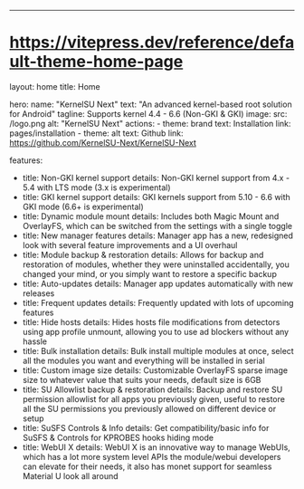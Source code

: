 ---
# https://vitepress.dev/reference/default-theme-home-page
layout: home
title: Home

hero:
  name: "KernelSU Next"
  text: "An advanced kernel-based root solution for Android"
  tagline: Supports kernel 4.4 - 6.6 (Non-GKI & GKI)
  image:
    src: /logo.png
    alt: "KernelSU Next"
  actions:
    - theme: brand
      text: Installation
      link: pages/installation
    - theme: alt
      text: Github
      link: https://github.com/KernelSU-Next/KernelSU-Next

features:
  - title: Non-GKI kernel support
    details: Non-GKI kernel support from 4.x - 5.4 with LTS mode (3.x is experimental)
  - title: GKI kernel support
    details: GKI kernels support from 5.10 - 6.6 with GKI mode (6.6+ is experimental)
  - title: Dynamic module mount
    details: Includes both Magic Mount and OverlayFS, which can be switched from the settings with a single toggle
  - title: New manager features
    details: Manager app has a new, redesigned look with several feature improvements and a UI overhaul
  - title: Module backup & restoration
    details: Allows for backup and restoration of modules, whether they were uninstalled accidentally, you changed your mind, or you simply want to restore a specific backup
  - title: Auto-updates
    details: Manager app updates automatically with new releases
  - title: Frequent updates
    details: Frequently updated with lots of upcoming features
  - title: Hide hosts
    details: Hides hosts file modifications from detectors using app profile unmount, allowing you to use ad blockers without any hassle
  - title: Bulk installation
    details: Bulk install multiple modules at once, select all the modules you want and everything will be installed in serial
  - title: Custom image size
    details: Customizable OverlayFS sparse image size to whatever value that suits your needs, default size is 6GB
  - title: SU Allowlist backup & restoration
    details: Backup and restore SU permission allowlist for all apps you previously given, useful to restore all the SU permissions you previously allowed on different device or setup
  - title: SuSFS Controls & Info
    details: Get compatibility/basic info for SuSFS & Controls for KPROBES hooks hiding mode
  - title: WebUI X
    details: WebUI X is an innovative way to manage WebUIs, which has a lot more system level APIs the module/webui developers can elevate for their needs, it also has monet support for seamless Material U look all around

